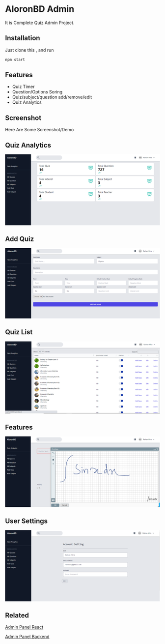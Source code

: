 # AloronBD Admin

It is Complete Quiz Admin Project. 

## Installation

Just clone this , and run 

```bash
npm start
```


## Features

- Quiz Timer
- Question/Options Soring 
- Quiz/subject/question add/remove/edit
- Quiz Analytics


## Screenshot

Here Are Some Screenshot/Demo 

## Quiz Analytics

![](examples/quizanalytics.png)

## Add Quiz  

![](examples/addquiz.png)

## Quiz List

![](examples/quizlist.png)


## Features

![](examples/special.png)
 
## User Settings

![](examples/settings.png)
## Related

 

[Admin Panel React](https://github.com/raihanmiraj/aloronbd-admin)
 

[Admin Panel Backend](https://github.com/raihanmiraj/aloronbdapi)

